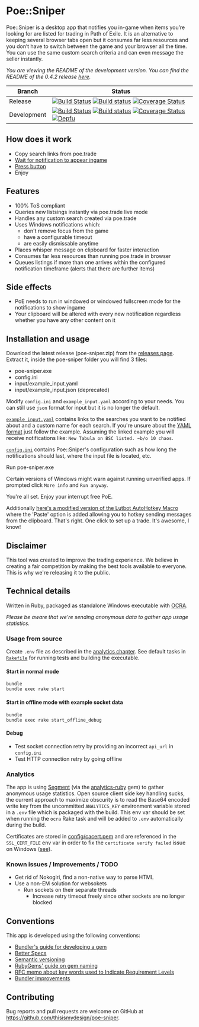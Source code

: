 # Poe::Sniper

Poe::Sniper is a desktop app that notifies you in-game when items you’re looking for are listed for trading in Path of Exile. It is an alternative to keeping several browser tabs open but it consumes far less resources and you don’t have to switch between the game and your browser all the time. You can use the same custom search criteria and can even message the seller instantly.

*You are viewing the README of the development version. You can find the README of the 0.4.2 release [here](https://github.com/thisismydesign/poe-sniper/tree/v0.4.2).*

| Branch | Status |
| ------ | ------ |
| Release | [![Build Status](https://travis-ci.org/thisismydesign/poe-sniper.svg?branch=release)](https://travis-ci.org/thisismydesign/poe-sniper/branches)   [![Build status](https://ci.appveyor.com/api/projects/status/7ft4qq0exr0nkr40/branch/master?svg=true)](https://ci.appveyor.com/project/thisismydesign/poe-sniper/branch/release)   [![Coverage Status](https://coveralls.io/repos/github/thisismydesign/poe-sniper/badge.svg?branch=release)](https://coveralls.io/github/thisismydesign/poe-sniper?branch=release) |
| Development | [![Build Status](https://travis-ci.org/thisismydesign/poe-sniper.svg?branch=master)](https://travis-ci.org/thisismydesign/poe-sniper/branches)   [![Build status](https://ci.appveyor.com/api/projects/status/7ft4qq0exr0nkr40/branch/master?svg=true)](https://ci.appveyor.com/project/thisismydesign/poe-sniper/branch/master)   [![Coverage Status](https://coveralls.io/repos/github/thisismydesign/poe-sniper/badge.svg?branch=master)](https://coveralls.io/github/thisismydesign/poe-sniper?branch=master)   [![Depfu](https://badges.depfu.com/badges/3e6a8a1eae324ce15a5e0f4d3dd81857/overview.svg)](https://depfu.com/github/thisismydesign/poe-sniper) |

## How does it work

- Copy search links from poe.trade
- [Wait for notification to appear ingame](http://i.imgur.com/RkTK4DN.png)
- [Press button](http://i.imgur.com/QpZqHJD.png)
- Enjoy

## Features

- 100% ToS compliant
- Queries new listsings instantly via poe.trade live mode
- Handles any custom search created via poe.trade
- Uses Windows notifications which:
  - don't remove focus from the game
  - have a configurable timeout
  - are easily dismissable anytime
- Places whisper message on clipboard for faster interaction
- Consumes far less resources than running poe.trade in browser
- Queues listings if more than one arrives within the configured notification timeframe (alerts that there are further items)

## Side effects

- PoE needs to run in windowed or windowed fullscreen mode for the notifications to show ingame
- Your clipboard will be altered with every new notification regardless whether you have any other content on it

## Installation and usage

Download the latest release (poe-sniper.zip) from the [releases page](https://github.com/thisismydesign/poe-sniper/releases).
Extract it, inside the poe-sniper folder you will find 3 files:
- poe-sniper.exe
- config.ini
- input/example_input.yaml
- input/example_input.json (deprecated)

Modify `config.ini` and `example_input.yaml` according to your needs. You can still use `json` format for input but it is no longer the default.

[`example_input.yaml`](./artifacts/input/example_input.yaml) contains links to the searches you want to be notified about and a custom name for each search. If you're unsure about the [YAML format]((https://learn.getgrav.org/advanced/yaml)) just follow the example. Assuming the linked example you will receive notifications like: `New Tabula on BSC listed. ~b/o 10 chaos`.

[`config.ini`](./artifacts/input/config.ini) contains Poe::Sniper's configuration such as how long the notifications should last, where the input file is located, etc.

Run poe-sniper.exe

Certain versions of Windows might warn against running unverified apps. If prompted click `More info` and `Run anyway`.

You're all set. Enjoy your interrupt free PoE.

Additionally [here's a modified version of the Lutbot AutoHotkey Macro](https://github.com/thisismydesign/poe-lutbot-ahk) where the 'Paste' option is added allowing you to hotkey sending messages from the clipboard. That's right. One click to set up a trade. It's awesome, I know!

## Disclaimer

This tool was created to improve the trading experience. We believe in creating a fair competition by making the best tools available to everyone. This is why we're releasing it to the public.

## Technical details

Written in Ruby, packaged as standalone Windows executable with [OCRA](https://github.com/larsch/ocra/).

*Please be aware that we're sending anonymous data to gather app usage statistics.*

### Usage from source

Create `.env` file as described in the [analytics chapter](#analytics). See default tasks in [`Rakefile`](Rakefile) for running tests and building the executable.

#### Start in normal mode

```
bundle
bundle exec rake start
```

#### Start in offline mode with example socket data

```
bundle
bundle exec rake start_offline_debug
```

#### Debug

- Test socket connection retry by providing an incorrect `api_url` in `config.ini`
- Test HTTP connection retry by going offline

### Analytics

The app is using [Segment](https://segment.com/) (via the [analytics-ruby](https://segment.com/docs/sources/server/ruby/) gem) to gather anonymous usage statistics. Open source client side key handling sucks, the current approach to maximize obscurity is to read the Base64 encoded write key from the uncommitted `ANALYTICS_KEY` environment variable stored in a `.env` file which is packaged with the build. This env var should be set when running the `ocra` Rake task and will be added to `.env` automatically during the build.

Certificates are stored in [config/cacert.pem](config/cacert.pem) and are referenced in the `SSL_CERT_FILE` env var in order to fix the `certificate verify failed` issue on Windows ([see](https://gist.github.com/fnichol/867550)).

### Known issues / Improvements / TODO

- Get rid of Nokogiri, find a non-native way to parse HTML
- Use a non-EM solution for websokets
  - Run sockets on their separate threads
    - Increase retry timeout freely since other sockets are no longer blocked

## Conventions

This app is developed using the following conventions:
- [Bundler's guide for developing a gem](http://bundler.io/v1.14/guides/creating_gem.html)
- [Better Specs](http://www.betterspecs.org/)
- [Semantic versioning](http://semver.org/)
- [RubyGems' guide on gem naming](http://guides.rubygems.org/name-your-gem/)
- [RFC memo about key words used to Indicate Requirement Levels](https://tools.ietf.org/html/rfc2119)
- [Bundler improvements](https://github.com/thisismydesign/bundler-improvements)

## Contributing

Bug reports and pull requests are welcome on GitHub at https://github.com/thisismydesign/poe-sniper.
